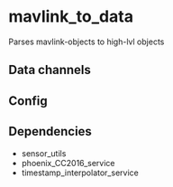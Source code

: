 # mavlink_to_data
Parses mavlink-objects to high-lvl objects
## Data channels

## Config

## Dependencies
 * sensor_utils
 * phoenix_CC2016_service
 * timestamp_interpolator_service
